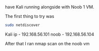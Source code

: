  have Kali running alongside with Noob 1 VM.


The first thing to try was
```bash
sudo netdiscover
```

Kali ip - 192.168.56.101
noob - 192.168.56.104

After that I ran nmap scan on the noob vm


